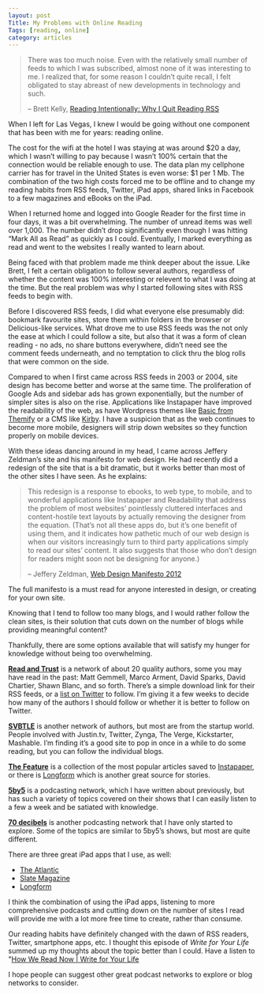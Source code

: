 ```yaml
---
layout: post
Title: My Problems with Online Reading
Tags: [reading, online]
category: articles
---
```


> There was too much noise. Even with the relatively small number of feeds to which I was subscribed, almost none of it was interesting to me. I realized that, for some reason I couldn’t quite recall, I felt obligated to stay abreast of new developments in technology and such.
> 
> – Brett Kelly, [Reading Intentionally: Why I Quit Reading RSS](http://nerdgap.com/reading-intentionally-why-i-quit-rss/)

When I left for Las Vegas, I knew I would be going without one component that has been with me for years: reading online. 

The cost for the wifi at the hotel I was staying at was around $20 a day, which I wasn’t willing to pay because I wasn’t 100% certain that the connection would be reliable enough to use. The data plan my cellphone carrier has for travel in the United States is even worse: $1 per 1 Mb. The combination of the two high costs forced me to be offline and to change my reading habits from RSS feeds, Twitter, iPad apps, shared links in Facebook to a few magazines and eBooks on the iPad. 

When I returned home and logged into Google Reader for the first time in four days, it was a bit overwhelming. The number of unread items was well over 1,000. The number didn’t drop significantly even though I was hitting “Mark All as Read” as quickly as I could. Eventually, I marked everything as read and went to the websites I really wanted to learn about. 

Being faced with that problem made me think deeper about the issue. Like Brett, I felt a certain obligation to follow several authors, regardless of whether the content was 100% interesting or relevent to what I was doing at the time. But the real problem was why I started following sites with RSS feeds to begin with. 

Before I discovered RSS feeds, I did what everyone else presumably did: bookmark favourite sites, store them within folders in the browser or Delicious-like services. What drove me to use RSS feeds was the not only the ease at which I could follow a site, but also that it was a form of clean reading - no ads, no share buttons everywhere, didn’t need see the comment feeds underneath, and no temptation to click thru the blog rolls that were common on the side.

Compared to when I first came across RSS feeds in 2003 or 2004, site design has become better and worse at the same time. The proliferation of Google Ads and sidebar ads has grown exponentially, but the number of simpler sites is also on the rise. Applications like Instapaper have improved the readability of the web, as have Wordpress themes like [Basic from Themify](http://themify.me/member/go.php?r=6738 "Basic | Themify") or a CMS like [Kirby](http://getkirby.com/). I have a suspicion that as the web continues to become more mobile, designers will strip down websites so they function properly on mobile devices. 

With these ideas dancing around in my head, I came across Jeffery Zeldman’s site and his manifesto for web design. He had recently did a redesign of the site that is a bit dramatic, but it works better than most of the other sites I have seen. As he explains:

> This redesign is a response to ebooks, to web type, to mobile, and to wonderful applications like Instapaper and Readability that address the problem of most websites’ pointlessly cluttered interfaces and content-hostile text layouts by actually removing the designer from the equation. (That’s not all these apps do, but it’s one benefit of using them, and it indicates how pathetic much of our web design is when our visitors increasingly turn to third party applications simply to read our sites’ content. It also suggests that those who don’t design for readers might soon not be designing for anyone.)
> 
> – Jeffery Zeldman, [Web Design Manifesto 2012](http://www.zeldman.com/2012/05/18/web-design-manifesto-2012)

The full manifesto is a must read for anyone interested in design, or creating for your own site. 

Knowing that I tend to follow too many blogs, and I would rather follow the clean sites, is their solution that cuts down on the number of blogs while providing meaningful content? 

Thankfully, there are some options available that will satisfy my hunger for knowledge without being too overwhelming. 

**[Read and Trust](http://readandtrust.com/)** is a network of about 20 quality authors, some you may have read in the past: Matt Gemmell, Marco Arment, David Sparks, David Chartier, Shawn Blanc, and so forth. There’s a simple download link for their RSS feeds, or a [list on Twitter](http://twitter.com/#!/readandtrust/read-trust-members/members) to follow. I’m giving it a few weeks to decide how many of the authors I should follow or whether it is better to follow on Twitter. 

**[SVBTLE](http://svbtle.com/)** is another network of authors, but most are from the startup world. People involved with Justin.tv, Twitter, Zynga, The Verge, Kickstarter, Mashable. I’m finding it’s a good site to pop in once in a while to do some reading, but you can follow the individual blogs. 

**[The Feature](http://thefeature.net/)** is a collection of the most popular articles saved to [Instapaper](http://www.instapaper.com), or there is [Longform](http://longform.tumblr.com/) which is another great source for stories. 

**[5by5](http://www.5by5.tv)** is a podcasting network, which I have written about previously, but has such a variety of topics covered on their shows that I can easily listen to a few a week and be satiated with knowledge. 

**[70 decibels](http://www.70decibels.com/)** is another podcasting network that I have only started to explore. Some of the topics are similar to 5by5’s shows, but most are quite different. 

There are three great iPad apps that I use, as well:

  * [The Atlantic](http://itunes.apple.com/ca/app/atlantic-magazine-digital/id397599894?mt=8)
  * [Slate Magazine](http://itunes.apple.com/ca/app/slate-magazine/id384914589?mt=8)
  * [Longform](http://itunes.apple.com/us/app/longform/id490437064?mt=8)

I think the combination of using the iPad apps, listening to more comprehensive podcasts and cutting down on the number of sites I read will provide me with a lot more free time to create, rather than consume. 

Our reading habits have definitely changed with the dawn of RSS readers, Twitter, smartphone apps, etc. I thought this episode of *Write for Your Life* summed up my thoughts about the topic better than I could. Have a listen to "[How We Read Now | Write for Your Life](http://www.70decibels.com/writeforyourlife/2012/5/17/s02e15-how-we-read-now.html)

I hope people can suggest other great podcast networks to explore or blog networks to consider.